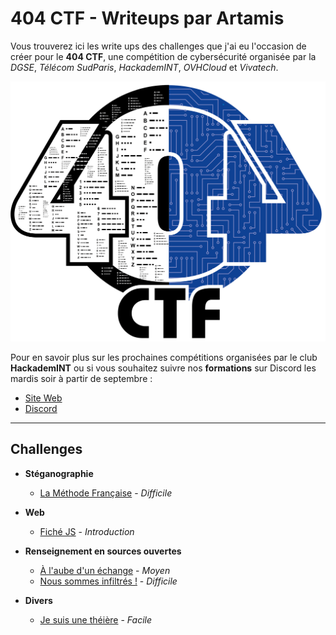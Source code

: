 # 404 CTF - Writeups par Artamis

Vous trouverez ici les write ups des challenges que j'ai eu l'occasion de créer pour le **404 CTF**, une compétition de cybersécurité organisée par la _DGSE_, _Télécom SudParis_, _HackademINT_, _OVHCloud_ et _Vivatech_.

![404 CTF](_files/challenge%20404_LOGO.png)

Pour en savoir plus sur les prochaines compétitions organisées par le club **HackademINT** ou si vous souhaitez suivre nos **formations** sur Discord les mardis soir à partir de septembre :

- [Site Web](https://www.hackademint.org/)
- [Discord](http://discord.hackademint.org)

---

## Challenges

- **Stéganographie**

  - [La Méthode Française](./LaM%C3%A9thodeFran%C3%A7aise/LaM%C3%A9thodeFran%C3%A7aise.md) - _Difficile_

- **Web**

  - [Fiché JS](./Fich%C3%A9JS/Fich%C3%A9JS.md) - _Introduction_

- **Renseignement en sources ouvertes**

  - [À l'aube d'un échange](./ALAubeDUnEchange/ALAubeDUnEchange.md) - _Moyen_
  - [Nous sommes infiltrés !](./NousSommesInfiltr%C3%A9s/NousSommesInfiltr%C3%A9s.md) - _Difficile_

- **Divers**

  - [Je suis une théière](./JeSuisUneTh%C3%A9i%C3%A8re/JeSuisUneTh%C3%A9i%C3%A8re.md) - _Facile_
